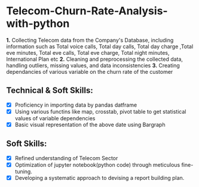 # Telecom-Churn-Rate-Analysis-with-python

   **1.** Collecting  Telecom data from the Company's Database, including information such as Total voice calls, Total day calls, Total day charge ,Total eve minutes, Total eve calls, Total eve charge, Total night 
          minutes, International Plan etc
   **2.** Cleaning and preprocessing the collected data, handling outliers, missing values, and data inconsistencies
   **3.** Creating dependancies of various variable on the churn rate of the customer

    

## Technical & Soft Skills:
- [x]	Proficiency in importing data by pandas datframe
- [X] Using various functins like map, crosstab, pivot table to get statistical values of variable dependencies 
- [X] Basic visual representation of the above date using Bargraph

## Soft Skills:
- [x]	Refined understanding of Telecom Sector
- [x]	Optimization of jupyter notebook(python code) through meticulous fine-tuning.
- [x]	Developing a systematic approach to devising a report building plan.
